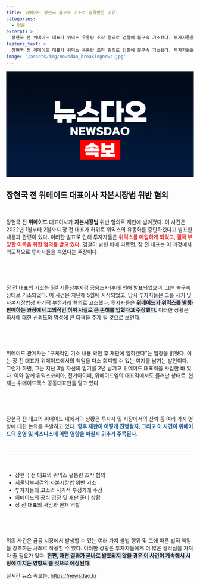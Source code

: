 ```yaml
---
title: 위메이드 장현국 불구속 기소로 충격받은 이유!
categories:
  - 법률
excerpt: >
  장현국 전 위메이드 대표가 위믹스 유통량 조작 혐의로 검찰에 불구속 기소됐다. 투자자들을 속여 부당 이득을 취한 의혹이 제기된 가운데, 그의 충격적인 사임 배경과 법적 대응에 관심이 집중되고 있다.
feature_text: >
  장현국 전 위메이드 대표가 위믹스 유통량 조작 혐의로 검찰에 불구속 기소됐다. 투자자들을 속여 부당 이득을 취한 의혹이 제기된 가운데, 그의 충격적인 사임 배경과 법적 대응에 관심이 집중되고 있다.
image: '/assets/img/newsdao_breakingnews.jpg'
---
```


<p><img src="/assets/img/newsdao_breakingnews.jpg" alt="implanttips 속보" /></p>

<h2 data-ke-size="size26">장현국 전 위메이드 대표이사 자본시장법 위반 혐의</h2>

<p data-ke-size="size16">&nbsp;</p>

<p>장현국 전 <b>위메이드</b> 대표이사가 <b>자본시장법</b> 위반 혐의로 재판에 넘겨졌다. 이 사건은 2022년 1월부터 2월까지 장 전 대표가 허위로 위믹스의 유동화를 중단하겠다고 발표한 내용과 관련이 있다. 이러한 발표로 인해 투자자들은 <b><span style="color: #ee2323;">위믹스를 매입하게 되었고, 결국 부당한 이득을 취한 혐의를 받고 있다.</span></b> 검찰이 밝힌 바에 따르면, 장 전 대표는 이 과정에서 의도적으로 투자자들을 속였다는 주장이다. </p>

<p><br></p>

<p data-ke-size="size16">&nbsp;</p>

<p>장 전 대표의 기소는 5일 서울남부지검 금융조사1부에 의해 발표되었으며, 그는 불구속 상태로 기소되었다. 이 사건은 지난해 5월에 시작되었고, 당시 투자자들은 그를 사기 및 자본시장법상 사기적 부정거래 혐의로 고소했다. 투자자들은 <b><span style="background-color: #21538527;">위메이드가 위믹스를 발행·판매하는 과정에서 고의적인 허위 사실로 큰 손해를 입혔다고 주장했다.</span></b> 이러한 상황은 회사에 대한 신뢰도와 명성에 큰 타격을 주게 될 것으로 보인다. </p>

<p><br></p>

<p data-ke-size="size16">&nbsp;</p>

<p>위메이드 관계자는 "구체적인 기소 내용 확인 후 재판에 임하겠다"는 입장을 밝혔다. 이는 장 전 대표가 위메이드에서의 책임을 다소 회피할 수 있는 여지를 남기는 발언이다. 그런가 하면, 그는 지난 3월 자신의 임기를 2년 남기고 위메이드 대표직을 사임한 바 있다. 이와 함께 위믹스코리아, 전기아이피, 위메이드엠의 대표직에서도 물러난 상태로, 현재는 위메이드맥스 공동대표만을 맡고 있다. </p>

<p><br></p>

<p data-ke-size="size16">&nbsp;</p>

<p>장현국 전 대표의 위메이드 내에서의 상황은 투자자 및 시장에서의 신뢰 등 여러 가지 영향에 대한 논의를 촉발하고 있다. <b><span style="color: #1a5490;">향후 재판이 어떻게 진행될지, 그리고 이 사건이 위메이드의 운영 및 비즈니스에 어떤 영향을 미칠지 귀추가 주목된다.</span></b></p>

<p><br></p>

<hr>

<p><br></p>

<ul>
    <li>장현국 전 대표의 위믹스 유통량 조작 혐의</li>
    <li>서울남부지검의 자본시장법 위반 기소</li>
    <li>투자자들의 고소와 사기적 부정거래 주장</li>
    <li>위메이드의 공식 입장 및 재판 준비 상황</li>
    <li>장 전 대표의 사임과 현재 역할</li>
</ul>

<p><br></p>

<p data-ke-size="size16">&nbsp;</p>

<p>위의 사건은 금융 시장에서 발생할 수 있는 여러 가지 불법 행위 및 그에 따른 법적 책임을 강조하는 사례로 작용할 수 있다. 이러한 상황은 투자자들에게 더 많은 경각심을 가져다 줄 필요가 있다. <b><span style="background-color: #21538527;">한편, 재판 결과가 곧바로 발표되지 않을 경우 이 사건이 계속해서 시장에 미치는 영향도 클 것으로 예상된다.</span></b></p>
실시간 뉴스 속보는, <a href="https://newsdao.kr" rel="dofollow">https://newsdao.kr</a>


